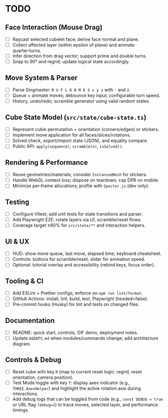 # TODO

## Face Interaction (Mouse Drag)
- [ ] Raycast selected cubelet face; derive face normal and plane.
- [ ] Collect affected layer (within epsilon of plane) and animate quarter‑turns.
- [ ] Infer direction from drag vector; support prime and double turns.
- [ ] Snap to 90° and regrid; update logical state accordingly.

## Move System & Parser
- [ ] Parse Singmaster: `R U F L D B M E S x y z` with `'` and `2`.
- [ ] Queue + animate moves; debounce key input; configurable turn speed.
- [ ] History, undo/redo; scramble generator using valid random states.

## Cube State Model (`src/state/cube-state.ts`)
- [ ] Represent cubie permutation + orientation (corners/edges) or stickers.
- [ ] Implement move application for all faces/slices/rotations.
- [ ] Solved check, export/import state (JSON), and equality compare.
- [ ] Public API: `apply(sequence)`, `scramble(n)`, `isSolved()`.

## Rendering & Performance
- [ ] Reuse geometries/materials; consider `InstancedMesh` for stickers.
- [ ] Handle WebGL context loss; dispose on teardown; cap DPR on mobile.
- [ ] Minimize per‑frame allocations; profile with `Spector.js` (dev only).

## Testing
- [ ] Configure Vitest; add unit tests for state transitions and parser.
- [ ] Add Playwright E2E: rotate layers via UI, scramble/reset flows.
- [ ] Coverage target ≥80% for `src/state/**` and interaction helpers.

## UI & UX
- [ ] HUD: show move queue, last move, elapsed time; keyboard cheatsheet.
- [ ] Controls: buttons for scramble/reset; slider for animation speed.
- [ ] Optional: tutorial overlay and accessibility (rebind keys, focus order).

## Tooling & CI
- [ ] Add ESLint + Prettier configs; enforce on `npm run lint/format`.
- [ ] GitHub Actions: install, lint, build, test, Playwright (headed=false).
- [ ] Pre‑commit hooks (Husky) for lint and tests on changed files.

## Documentation
- [ ] README: quick start, controls, GIF demo, deployment notes.
- [ ] Update `AGENTS.md` when modules/commands change; add architecture diagram.

## Controls & Debug
- [ ] Reset cube with key `R` (map to current reset logic: regrid, reset orientation, camera position).
- [ ] Test Mode toggle with key `T`: display axes indicator (e.g., `THREE.AxesHelper`) and highlight the active rotation axis during interactions.
- [ ] Add debug logs that can be toggled from code (e.g., `const DEBUG = true` or URL flag `?debug=1`) to trace moves, selected layer, and performance timings.

